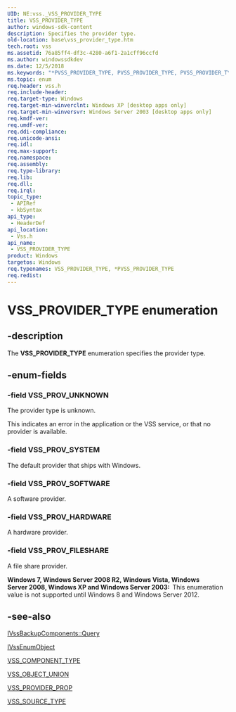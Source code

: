 ```yaml
---
UID: NE:vss._VSS_PROVIDER_TYPE
title: VSS_PROVIDER_TYPE
author: windows-sdk-content
description: Specifies the provider type.
old-location: base\vss_provider_type.htm
tech.root: vss
ms.assetid: 76a85ff4-df3c-4280-a6f1-2a1cff96ccfd
ms.author: windowssdkdev
ms.date: 12/5/2018
ms.keywords: "*PVSS_PROVIDER_TYPE, PVSS_PROVIDER_TYPE, PVSS_PROVIDER_TYPE enumeration pointer [VSS], VSS_PROVIDER_TYPE, VSS_PROVIDER_TYPE enumeration [VSS], VSS_PROV_FILESHARE, VSS_PROV_HARDWARE, VSS_PROV_SOFTWARE, VSS_PROV_SYSTEM, VSS_PROV_UNKNOWN, _win32_vss_provider_type, base.vss_provider_type, vss/PVSS_PROVIDER_TYPE, vss/VSS_PROVIDER_TYPE, vss/VSS_PROV_FILESHARE, vss/VSS_PROV_HARDWARE, vss/VSS_PROV_SOFTWARE, vss/VSS_PROV_SYSTEM, vss/VSS_PROV_UNKNOWN"
ms.topic: enum
req.header: vss.h
req.include-header: 
req.target-type: Windows
req.target-min-winverclnt: Windows XP [desktop apps only]
req.target-min-winversvr: Windows Server 2003 [desktop apps only]
req.kmdf-ver: 
req.umdf-ver: 
req.ddi-compliance: 
req.unicode-ansi: 
req.idl: 
req.max-support: 
req.namespace: 
req.assembly: 
req.type-library: 
req.lib: 
req.dll: 
req.irql: 
topic_type:
 - APIRef
 - kbSyntax
api_type:
 - HeaderDef
api_location:
 - Vss.h
api_name:
 - VSS_PROVIDER_TYPE
product: Windows
targetos: Windows
req.typenames: VSS_PROVIDER_TYPE, *PVSS_PROVIDER_TYPE
req.redist: 
---
```


# VSS_PROVIDER_TYPE enumeration


## -description


The <b>VSS_PROVIDER_TYPE</b> enumeration specifies 
    the provider type.


## -enum-fields




### -field VSS_PROV_UNKNOWN

The provider type is unknown. 
     

This indicates an error in the application or the VSS service, or that no provider is available.


### -field VSS_PROV_SYSTEM

The default provider that ships with Windows.


### -field VSS_PROV_SOFTWARE

A software provider.


### -field VSS_PROV_HARDWARE

A hardware provider.


### -field VSS_PROV_FILESHARE

A file share provider.

<b>Windows 7, Windows Server 2008 R2, Windows Vista, Windows Server 2008, Windows XP and Windows Server 2003:  </b>This enumeration value is not supported until Windows 8 and Windows Server 2012.


## -see-also




<a href="https://msdn.microsoft.com/3f79bf84-c7b9-4291-ae3b-7061fe3199e9">IVssBackupComponents::Query</a>



<a href="https://msdn.microsoft.com/b8e80909-a28a-45d7-87e2-4f44bf6990f4">IVssEnumObject</a>



<a href="https://msdn.microsoft.com/ba3b726c-448a-46c0-8fa5-5793497aa385">VSS_COMPONENT_TYPE</a>



<a href="https://msdn.microsoft.com/e8d70f20-00a9-4cae-a92c-e3f3673a8db3">VSS_OBJECT_UNION</a>



<a href="https://msdn.microsoft.com/90664042-e9a0-4959-a975-9289477d2394">VSS_PROVIDER_PROP</a>



<a href="https://msdn.microsoft.com/cb89c3cc-5a8e-419e-839c-f72a1886eadf">VSS_SOURCE_TYPE</a>
 

 

